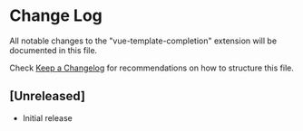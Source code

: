 # Change Log
All notable changes to the "vue-template-completion" extension will be documented in this file.

Check [Keep a Changelog](http://keepachangelog.com/) for recommendations on how to structure this file.

## [Unreleased]
- Initial release